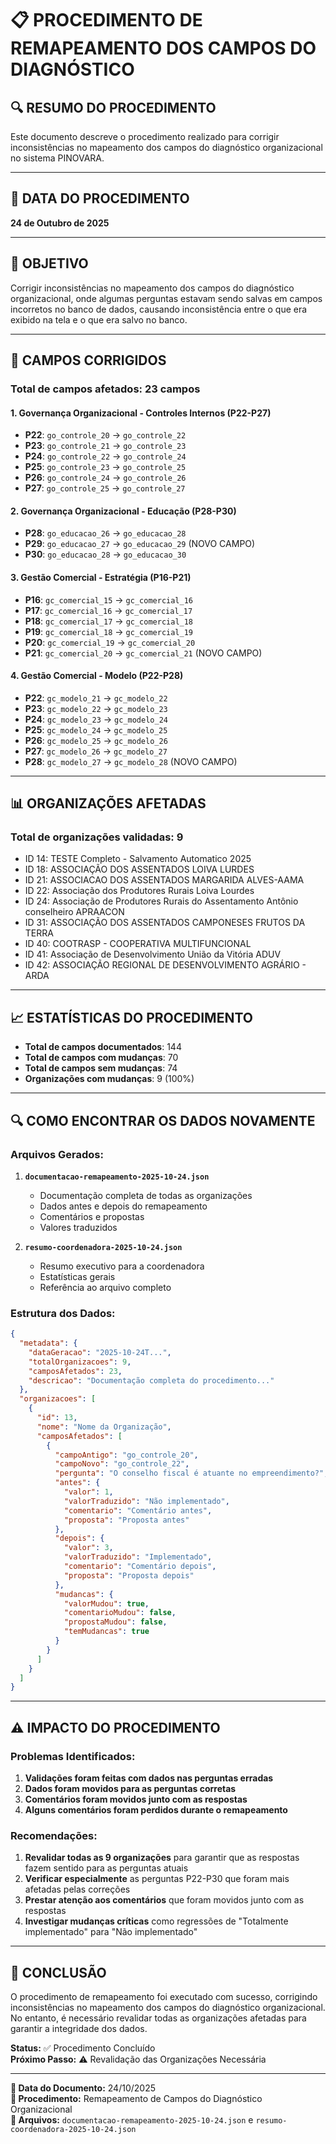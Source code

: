 # 📋 PROCEDIMENTO DE REMAPEAMENTO DOS CAMPOS DO DIAGNÓSTICO

## 🔍 **RESUMO DO PROCEDIMENTO**

Este documento descreve o procedimento realizado para corrigir inconsistências no mapeamento dos campos do diagnóstico organizacional no sistema PINOVARA.

---

## 📅 **DATA DO PROCEDIMENTO**
**24 de Outubro de 2025**

---

## 🎯 **OBJETIVO**

Corrigir inconsistências no mapeamento dos campos do diagnóstico organizacional, onde algumas perguntas estavam sendo salvas em campos incorretos no banco de dados, causando inconsistência entre o que era exibido na tela e o que era salvo no banco.

---

## 🔧 **CAMPOS CORRIGIDOS**

### **Total de campos afetados: 23 campos**

#### **1. Governança Organizacional - Controles Internos (P22-P27)**
- **P22**: `go_controle_20` → `go_controle_22`
- **P23**: `go_controle_21` → `go_controle_23`
- **P24**: `go_controle_22` → `go_controle_24`
- **P25**: `go_controle_23` → `go_controle_25`
- **P26**: `go_controle_24` → `go_controle_26`
- **P27**: `go_controle_25` → `go_controle_27`

#### **2. Governança Organizacional - Educação (P28-P30)**
- **P28**: `go_educacao_26` → `go_educacao_28`
- **P29**: `go_educacao_27` → `go_educacao_29` (NOVO CAMPO)
- **P30**: `go_educacao_28` → `go_educacao_30`

#### **3. Gestão Comercial - Estratégia (P16-P21)**
- **P16**: `gc_comercial_15` → `gc_comercial_16`
- **P17**: `gc_comercial_16` → `gc_comercial_17`
- **P18**: `gc_comercial_17` → `gc_comercial_18`
- **P19**: `gc_comercial_18` → `gc_comercial_19`
- **P20**: `gc_comercial_19` → `gc_comercial_20`
- **P21**: `gc_comercial_20` → `gc_comercial_21` (NOVO CAMPO)

#### **4. Gestão Comercial - Modelo (P22-P28)**
- **P22**: `gc_modelo_21` → `gc_modelo_22`
- **P23**: `gc_modelo_22` → `gc_modelo_23`
- **P24**: `gc_modelo_23` → `gc_modelo_24`
- **P25**: `gc_modelo_24` → `gc_modelo_25`
- **P26**: `gc_modelo_25` → `gc_modelo_26`
- **P27**: `gc_modelo_26` → `gc_modelo_27`
- **P28**: `gc_modelo_27` → `gc_modelo_28` (NOVO CAMPO)

---

## 📊 **ORGANIZAÇÕES AFETADAS**

### **Total de organizações validadas: 9**
- ID 14: TESTE Completo - Salvamento Automatico 2025
- ID 18: ASSOCIAÇÃO DOS ASSENTADOS LOIVA LURDES
- ID 21: ASSOCIACAO DOS ASSENTADOS MARGARIDA ALVES-AAMA
- ID 22: Associação dos Produtores Rurais Loiva Lourdes
- ID 24: Associação de Produtores Rurais do Assentamento Antônio conselheiro APRAACON
- ID 31: ASSOCIAÇÃO DOS ASSENTADOS CAMPONESES FRUTOS DA TERRA
- ID 40: COOTRASP - COOPERATIVA MULTIFUNCIONAL
- ID 41: Associação de Desenvolvimento União da Vitória ADUV
- ID 42: ASSOCIAÇÃO REGIONAL DE DESENVOLVIMENTO AGRÁRIO - ARDA

---

## 📈 **ESTATÍSTICAS DO PROCEDIMENTO**

- **Total de campos documentados**: 144
- **Total de campos com mudanças**: 70
- **Total de campos sem mudanças**: 74
- **Organizações com mudanças**: 9 (100%)

---

## 🔍 **COMO ENCONTRAR OS DADOS NOVAMENTE**

### **Arquivos Gerados:**

1. **`documentacao-remapeamento-2025-10-24.json`**
   - Documentação completa de todas as organizações
   - Dados antes e depois do remapeamento
   - Comentários e propostas
   - Valores traduzidos

2. **`resumo-coordenadora-2025-10-24.json`**
   - Resumo executivo para a coordenadora
   - Estatísticas gerais
   - Referência ao arquivo completo

### **Estrutura dos Dados:**

```json
{
  "metadata": {
    "dataGeracao": "2025-10-24T...",
    "totalOrganizacoes": 9,
    "camposAfetados": 23,
    "descricao": "Documentação completa do procedimento..."
  },
  "organizacoes": [
    {
      "id": 13,
      "nome": "Nome da Organização",
      "camposAfetados": [
        {
          "campoAntigo": "go_controle_20",
          "campoNovo": "go_controle_22",
          "pergunta": "O conselho fiscal é atuante no empreendimento?",
          "antes": {
            "valor": 1,
            "valorTraduzido": "Não implementado",
            "comentario": "Comentário antes",
            "proposta": "Proposta antes"
          },
          "depois": {
            "valor": 3,
            "valorTraduzido": "Implementado",
            "comentario": "Comentário depois",
            "proposta": "Proposta depois"
          },
          "mudancas": {
            "valorMudou": true,
            "comentarioMudou": false,
            "propostaMudou": false,
            "temMudancas": true
          }
        }
      ]
    }
  ]
}
```

---

## ⚠️ **IMPACTO DO PROCEDIMENTO**

### **Problemas Identificados:**

1. **Validações foram feitas com dados nas perguntas erradas**
2. **Dados foram movidos para as perguntas corretas**
3. **Comentários foram movidos junto com as respostas**
4. **Alguns comentários foram perdidos durante o remapeamento**

### **Recomendações:**

1. **Revalidar todas as 9 organizações** para garantir que as respostas fazem sentido para as perguntas atuais
2. **Verificar especialmente** as perguntas P22-P30 que foram mais afetadas pelas correções
3. **Prestar atenção aos comentários** que foram movidos junto com as respostas
4. **Investigar mudanças críticas** como regressões de "Totalmente implementado" para "Não implementado"

---

## 🎯 **CONCLUSÃO**

O procedimento de remapeamento foi executado com sucesso, corrigindo inconsistências no mapeamento dos campos do diagnóstico organizacional. No entanto, é necessário revalidar todas as organizações afetadas para garantir a integridade dos dados.

**Status:** ✅ Procedimento Concluído  
**Próximo Passo:** ⚠️ Revalidação das Organizações Necessária

---

**📅 Data do Documento:** 24/10/2025  
**🔧 Procedimento:** Remapeamento de Campos do Diagnóstico Organizacional  
**📁 Arquivos:** `documentacao-remapeamento-2025-10-24.json` e `resumo-coordenadora-2025-10-24.json`
